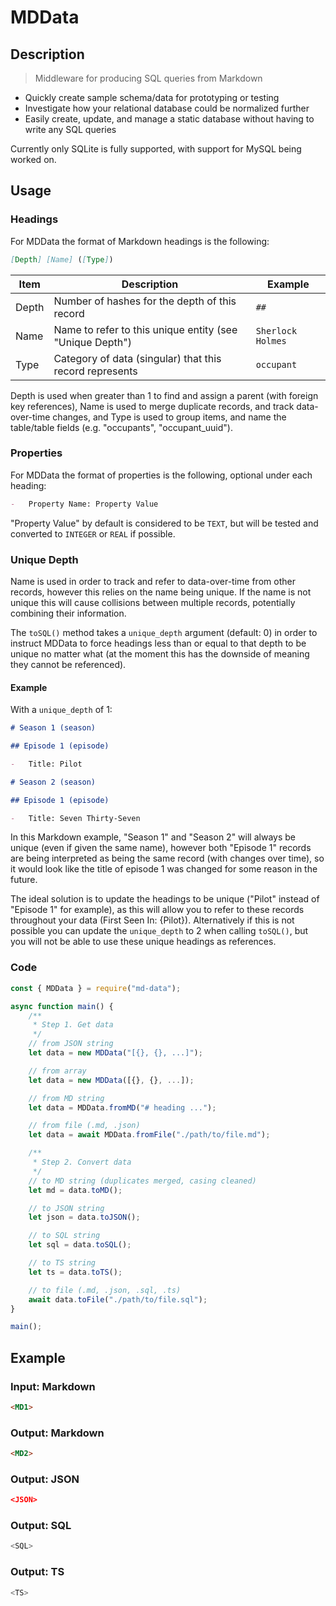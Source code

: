# MDData

## Description

> Middleware for producing SQL queries from Markdown

-   Quickly create sample schema/data for prototyping or testing
-   Investigate how your relational database could be normalized further
-   Easily create, update, and manage a static database without having to write any SQL queries

Currently only SQLite is fully supported, with support for MySQL being worked on.

## Usage

### Headings

For MDData the format of Markdown headings is the following:

```md
[Depth] [Name] ([Type])
```

| Item  | Description                                              | Example           |
| ----- | -------------------------------------------------------- | ----------------- |
| Depth | Number of hashes for the depth of this record            | `##`              |
| Name  | Name to refer to this unique entity (see "Unique Depth") | `Sherlock Holmes` |
| Type  | Category of data (singular) that this record represents  | `occupant`        |

Depth is used when greater than 1 to find and assign a parent (with foreign key references), Name is used to merge duplicate records, and track data-over-time changes, and Type is used to group items, and name the table/table fields (e.g. "occupants", "occupant_uuid").

### Properties

For MDData the format of properties is the following, optional under each heading:

```md
-   Property Name: Property Value
```

"Property Value" by default is considered to be `TEXT`, but will be tested and converted to `INTEGER` or `REAL` if possible.

### Unique Depth

Name is used in order to track and refer to data-over-time from other records, however this relies on the name being unique. If the name is not unique this will cause collisions between multiple records, potentially combining their information.

The `toSQL()` method takes a `unique_depth` argument (default: 0) in order to instruct MDData to force headings less than or equal to that depth to be unique no matter what (at the moment this has the downside of meaning they cannot be referenced).

#### Example

With a `unique_depth` of 1:

```md
# Season 1 (season)

## Episode 1 (episode)

-   Title: Pilot

# Season 2 (season)

## Episode 1 (episode)

-   Title: Seven Thirty-Seven
```

In this Markdown example, "Season 1" and "Season 2" will always be unique (even if given the same name), however both "Episode 1" records are being interpreted as being the same record (with changes over time), so it would look like the title of episode 1 was changed for some reason in the future.

The ideal solution is to update the headings to be unique ("Pilot" instead of "Episode 1" for example), as this will allow you to refer to these records throughout your data (First Seen In: {Pilot}). Alternatively if this is not possible you can update the `unique_depth` to 2 when calling `toSQL()`, but you will not be able to use these unique headings as references.

### Code

```js
const { MDData } = require("md-data");

async function main() {
    /**
     * Step 1. Get data
     */
    // from JSON string
    let data = new MDData("[{}, {}, ...]");

    // from array
    let data = new MDData([{}, {}, ...]);

    // from MD string
    let data = MDData.fromMD("# heading ...");

    // from file (.md, .json)
    let data = await MDData.fromFile("./path/to/file.md");

    /**
     * Step 2. Convert data
     */
    // to MD string (duplicates merged, casing cleaned)
    let md = data.toMD();

    // to JSON string
    let json = data.toJSON();

    // to SQL string
    let sql = data.toSQL();

    // to TS string
    let ts = data.toTS();

    // to file (.md, .json, .sql, .ts)
    await data.toFile("./path/to/file.sql");
}

main();
```

## Example

### Input: Markdown

```md
<MD1>
```

### Output: Markdown

```md
<MD2>
```

### Output: JSON

```json
<JSON>
```

### Output: SQL

```sql
<SQL>
```

### Output: TS

```ts
<TS>
```
